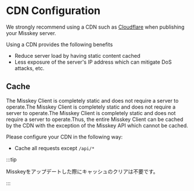 # CDN Configuration

We strongly recommend using a CDN such as [Cloudflare](https://www.cloudflare.com/) when publishing your Misskey server.

Using a CDN provides the following benefits

- Reduce server load by having static content cached
- Less exposure of the server's IP address which can mitigate DoS attacks, etc.

## Cache

The Misskey Client is completely static and does not require a server to operate.The Misskey Client is completely static and does not require a server to operate.The Misskey Client is completely static and does not require a server to operate.Thus, the entire Misskey Client can be cached by the CDN with the exception of the Misskey API which cannot be cached.

Please configure your CDN in the following way:

- Cache all requests except `/api/*`

:::tip

Misskeyをアップデートした際にキャッシュのクリアは不要です。

:::
